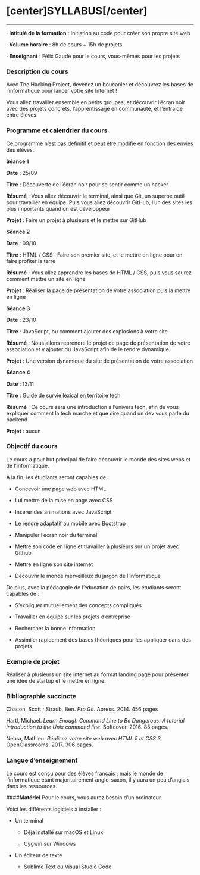 # [center]SYLLABUS[/center]
_______________________________________________________________________________

· **Intitulé de la formation** : Initiation au code pour créer son propre site web

· **Volume horaire** : 8h de cours + 15h de projets

· **Enseignant** : Félix Gaudé pour le cours, vous-mêmes pour les projets


### **Description du cours**

Avec The Hacking Project, devenez un boucanier et découvrez les bases de l’informatique pour lancer votre site Internet !

Vous allez travailler ensemble en petits groupes, et découvrir l’écran noir avec des projets concrets, l’apprentissage en communauté, et l’entraide entre élèves.

### **Programme et calendrier du cours**

Ce programme n’est pas définitif et peut être modifié en fonction des envies des élèves.

**Séance 1**

  **Date** : 25/09

  **Titre** : Découverte de l’écran noir pour se sentir comme un hacker

  **Résumé** : Vous allez découvrir le terminal, ainsi que Git, un superbe outil pour travailler en équipe. Puis vous allez découvrir GitHub, l’un des sites les plus importants quand on est développeur

  **Projet** : Faire un projet à plusieurs et le mettre sur GitHub

**Séance 2**

  **Date** : 09/10

  **Titre** : HTML / CSS : Faire son premier site, et le mettre en ligne pour en faire profiter la terre

  **Résumé** : Vous allez apprendre les bases de HTML / CSS, puis vous saurez comment mettre un site en ligne

  **Projet** : Réaliser la page de présentation de votre association puis la mettre en ligne

**Séance 3**

  **Date** : 23/10

  **Titre** : JavaScript, ou comment ajouter des explosions à votre site

  **Résumé** : Nous allons reprendre le projet de page de présentation de votre association et y ajouter du JavaScript afin de le rendre dynamique.

  **Projet** : Une version dynamique du site de présentation de votre association

  **Séance 4**

  **Date** : 13/11

  **Titre** : Guide de survie lexical en territoire tech

  **Résumé** : Ce cours sera une introduction à l’univers tech, afin de vous expliquer comment la tech marche et que dire quand un dev vous parle du backend

  **Projet** : aucun


### **Objectif du cours**

  Le cours a pour but principal de faire découvrir le monde des sites webs et de l’informatique.

  À la fin, les étudiants seront capables de :

  - Concevoir une page web avec HTML

  - Lui mettre de la mise en page avec CSS

  - Insérer des animations avec JavaScript

  - Le rendre adaptatif au mobile avec Bootstrap

  - Manipuler l’écran noir du terminal

  - Mettre son code en ligne et travailler à plusieurs sur un projet avec Github

  - Mettre en ligne son site internet

  - Découvrir le monde merveilleux du jargon de l’informatique


  De plus, avec la pédagogie de l’éducation de pairs, les étudiants seront capables de :

  - S’expliquer mutuellement des concepts compliqués

  - Travailler en équipe sur les projets d’entreprise

  - Rechercher la bonne information

  - Assimiler rapidement des bases théoriques pour les appliquer dans des projets



### **Exemple de projet**

  Réaliser à plusieurs un site internet au format landing page pour présenter une idée de startup et le mettre en ligne.


### **Bibliographie succincte**

  Chacon, Scott ; Straub, Ben. _Pro Git_. Apress. 2014. 456 pages

  Hartl, Michael. _Learn Enough Command Line to Be Dangerous: A tutorial introduction to the Unix command line_. Softcover. 2016. 85 pages.

  Nebra, Mathieu. _Réalisez votre site web avec HTML 5 et CSS 3_. OpenClassrooms. 2017. 306 pages.


### **Langue d’enseignement**

  Le cours est conçu pour des élèves français ; mais le monde de l’informatique étant majoritairement anglo-saxon, il y aura un peu d’anglais dans les ressources.

  ####**Matériel**
  Pour le cours, vous aurez besoin d’un ordinateur.

  Voici les différents logiciels à installer :

  - Un terminal

    - Déjà installé sur macOS et Linux

    - Cygwin sur Windows

  - Un éditeur de texte

    - Sublime Text ou Visual Studio Code
